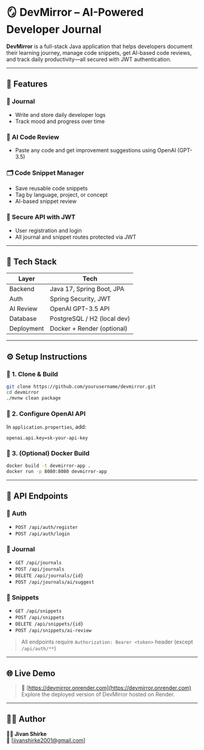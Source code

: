 # 🪞 DevMirror – AI-Powered Developer Journal

**DevMirror** is a full-stack Java application that helps developers document their learning journey, manage code snippets, get AI-based code reviews, and track daily productivity—all secured with JWT authentication.

---

## 🚀 Features

### 📝 Journal
- Write and store daily developer logs
- Track mood and progress over time

### 🧠 AI Code Review
- Paste any code and get improvement suggestions using OpenAI (GPT-3.5)

### 🗂️ Code Snippet Manager
- Save reusable code snippets
- Tag by language, project, or concept
- AI-based snippet review

### 🔐 Secure API with JWT
- User registration and login
- All journal and snippet routes protected via JWT

---

## 🧰 Tech Stack

| Layer       | Tech                          |
|-------------|-------------------------------|
| Backend     | Java 17, Spring Boot, JPA     |
| Auth        | Spring Security, JWT          |
| AI Review   | OpenAI GPT-3.5 API            |
| Database    | PostgreSQL / H2 (local dev)   |
| Deployment  | Docker + Render (optional)    |

---

## ⚙️ Setup Instructions

### 🔧 1. Clone & Build
```bash
git clone https://github.com/yourusername/devmirror.git
cd devmirror
./mvnw clean package
```

### 🔐 2. Configure OpenAI API
In `application.properties`, add:
```
openai.api.key=sk-your-api-key
```

### 🐳 3. (Optional) Docker Build
```bash
docker build -t devmirror-app .
docker run -p 8080:8080 devmirror-app
```

---

## 📡 API Endpoints

### 🔐 Auth
- `POST /api/auth/register`
- `POST /api/auth/login`

### 📓 Journal
- `GET /api/journals`
- `POST /api/journals`
- `DELETE /api/journals/{id}`
- `POST /api/journals/ai/suggest`

### 📘 Snippets
- `GET /api/snippets`
- `POST /api/snippets`
- `DELETE /api/snippets/{id}`
- `POST /api/snippets/ai-review`

> All endpoints require `Authorization: Bearer <token>` header (except `/api/auth/**`)

---

## 🌐 Live Demo

> 🔗 [https://devmirror.onrender.com](https://devmirror.onrender.com)  
Explore the deployed version of DevMirror hosted on Render.

---

## 🧑‍💻 Author

**👨‍💻 Jivan Shirke**  
📧 [jivanshirke2001@gmail.com]
